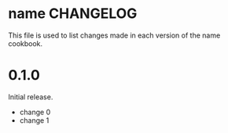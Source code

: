 # name CHANGELOG

This file is used to list changes made in each version of the name cookbook.

# 0.1.0

Initial release.

- change 0
- change 1

